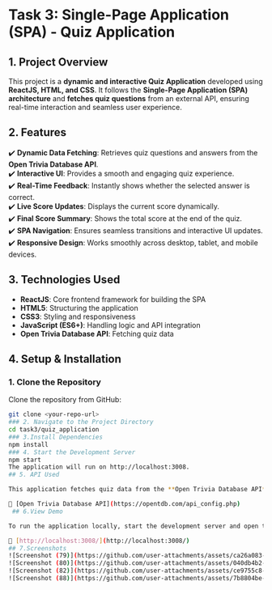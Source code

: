 # Task 3: Single-Page Application (SPA) - Quiz Application  

## 1. Project Overview  
This project is a **dynamic and interactive Quiz Application** developed using **ReactJS, HTML, and CSS**. It follows the **Single-Page Application (SPA) architecture** and **fetches quiz questions** from an external API, ensuring real-time interaction and seamless user experience.  

## 2. Features  
✔️ **Dynamic Data Fetching**: Retrieves quiz questions and answers from the **Open Trivia Database API**.  
✔️ **Interactive UI**: Provides a smooth and engaging quiz experience.  
✔️ **Real-Time Feedback**: Instantly shows whether the selected answer is correct.  
✔️ **Live Score Updates**: Displays the current score dynamically.  
✔️ **Final Score Summary**: Shows the total score at the end of the quiz.  
✔️ **SPA Navigation**: Ensures seamless transitions and interactive UI updates.  
✔️ **Responsive Design**: Works smoothly across desktop, tablet, and mobile devices.  

## 3. Technologies Used  
- **ReactJS**: Core frontend framework for building the SPA  
- **HTML5**: Structuring the application  
- **CSS3**: Styling and responsiveness  
- **JavaScript (ES6+)**: Handling logic and API integration  
- **Open Trivia Database API**: Fetching quiz data  

## 4. Setup & Installation

### 1️. Clone the Repository
Clone the repository from GitHub:
```sh
git clone <your-repo-url>
### 2. Navigate to the Project Directory
cd task3/quiz_application
### 3.Install Dependencies
npm install
### 4. Start the Development Server
npm start
The application will run on http://localhost:3008.
## 5. API Used

This application fetches quiz data from the **Open Trivia Database API**.

🔗 [Open Trivia Database API](https://opentdb.com/api_config.php)
 ## 6.View Demo

To run the application locally, start the development server and open the following URL in your browser:  

🔗 [http://localhost:3008/](http://localhost:3008/)
## 7.Screenshots
![Screenshot (79)](https://github.com/user-attachments/assets/ca26a083-1543-4cab-a167-10db84b7235c)
![Screenshot (80)](https://github.com/user-attachments/assets/040db4b2-009f-41d8-9623-60d0dd4dcdc6)
![Screenshot (82)](https://github.com/user-attachments/assets/ce9755c8-70f4-4a3b-9434-6825474380ec)
![Screenshot (88)](https://github.com/user-attachments/assets/7b8804be-1a1d-438e-9567-c3c734109a05)

